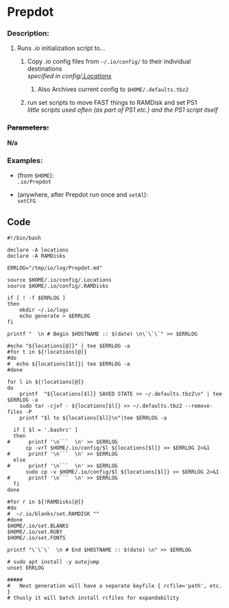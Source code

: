 # __Prepdot__
### Description:  

1. Runs _.io_ initialization script to...  
    1. Copy _.io_ config files from ` ~/.io/config/ ` to their individual destinations  
      _specified in config/[.Locations](usg/.Locations.md)_  
        1. Also Archives current config to ` $HOME/.defaults.tbz2 `  

    2. run set scripts to move FAST things to RAMDisk and set PS1  
      _little scripts used often (as part of PS1 etc.) and the PS1 script itself_  

### ~~Parameters:~~  

__N/a__  

### Examples:  
  - (from ` $HOME `):  
    ` .io/Prepdot `  

  - (anywhere, after Prepdot run once and ` setAl `):  
    ` setCFG `

## __Code__
```
#!/bin/bash

declare -A locations
declare -A RAMDisks

ERRLOG="/tmp/io/log/Prepdot.md"

source $HOME/.io/config/.Locations
source $HOME/.io/config/.RAMDisks

if [ ! -f $ERRLOG ]
then
    mkdir ~/.io/logs
    echo generate > $ERRLOG
fi

printf "  \n # Begin $HOSTNAME :: $(date) \n\`\`\`" >> $ERRLOG

#echo "${locations[@]}" | tee $ERRLOG -a
#for t in ${!locations[@]}
#do
#  echo ${locations[$t]}| tee $ERRLOG -a
#done

for l in ${!locations[@]}
do
	printf  "${locations[$l]} SAVED STATE >> ~/.defaults.tbz2\n" | tee $ERRLOG -a
	sudo tar -cjvf - ${locations[$l]} >> ~/.defaults.tbz2 --remove-files -P
	printf "$l to ${locations[$l]}\n"|tee $ERRLOG -a

  if [ $l = '.bashrc' ]
  then
#      printf '\n```  \n' >> $ERRLOG
      cp -vrT $HOME/.io/config/$l ${locations[$l]} >> $ERRLOG 2>&1
#      printf '\n```  \n' >> $ERRLOG
  else
#      printf '\n```  \n' >> $ERRLOG
      sudo cp -v $HOME/.io/config/$l ${locations[$l]} >> $ERRLOG 2>&1
#      printf '\n```  \n' >> $ERRLOG
  fi
done

#for r in ${!RAMDisks[@]}
#do
#  ~/.io/blanks/set.RAMDISK ""
#done
$HOME/.io/set.BLANKS
$HOME/.io/set.RUBY
$HOME/.io/set.FONTS

printf "\`\`\`  \n # End $HOSTNAME :: $(date) \n" >> $ERRLOG

# sudo apt install -y autojump
unset ERRLOG

#####
#   Next generation will have a separate keyfile { rcfile='path', etc. }
# thusly it will batch install rcfiles for expandability
```
